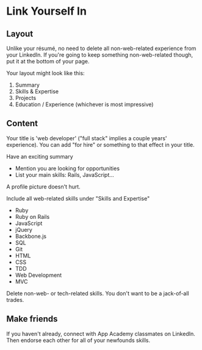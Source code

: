 # Link Yourself In


## Layout

Unlike your résumé, no need to delete all non-web-related experience from your LinkedIn.
If you're going to keep something non-web-related though, put it at the bottom of your page.

Your layout might look like this:    
1. Summary    
2. Skills & Expertise    
3. Projects    
4. Education / Experience (whichever is most impressive)    


## Content

Your title is 'web developer' ("full stack" implies a couple years' experience).
You can add "for hire" or something to that effect in your title.

 Have an exciting summary    
* Mention you are looking for opportunities    
* List your main skills: Rails, JavaScript...    

A profile picture doesn't hurt.

 Include all web-related skills under "Skills and Expertise"
* Ruby
* Ruby on Rails
* JavaScript
* jQuery
* Backbone.js
* SQL
* Git
* HTML
* CSS
* TDD
* Web Development
* MVC

Delete non-web- or tech-related skills. You don't want to be a jack-of-all trades.

## Make friends

If you haven't already, connect with App Academy classmates on LinkedIn. Then endorse each other for all of your newfounds skills.